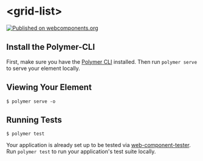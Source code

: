 # \<grid-list\>

[![Published on webcomponents.org](https://img.shields.io/badge/webcomponents.org-published-blue.svg)](https://www.webcomponents.org/element/victorsalaun/grid-list)

## Install the Polymer-CLI

First, make sure you have the [Polymer CLI](https://www.npmjs.com/package/polymer-cli) installed. Then run `polymer serve` to serve your element locally.

## Viewing Your Element

```
$ polymer serve -o
```

## Running Tests

```
$ polymer test
```

Your application is already set up to be tested via [web-component-tester](https://github.com/Polymer/web-component-tester). Run `polymer test` to run your application's test suite locally.
